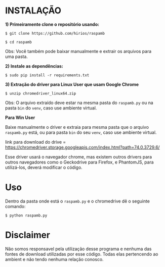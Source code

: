 # INSTALAÇÃO 

**1) Primeiramente clone o repositório usando:**

```
$ git clone https://github.com/hirios/raspamb
```

```
$ cd raspamb
```

Obs: Você também pode baixar manualmente e extrair os arquivos para uma pasta.


**2) Instale as dependências:**

```
$ sudo pip install -r requirements.txt
```

**3) Extração do driver para Linux User que usam Google Chrome**

```
$ unzip chromedriver_linux64.zip
```

Obs: O arquivo extraído deve estar na mesma pasta do `raspamb.py` ou na pasta `bin` do `venv`, caso use ambiente virtual.

**Para Win User**

Baixe manualmente o driver e extraia para mesma pasta que o arquivo `raspamb.py` está, ou para pasta `bin` do seu `venv`, caso use ambiente virtual.

link para download do drive = https://chromedriver.storage.googleapis.com/index.html?path=74.0.3729.6/

Esse driver usará o navegador chrome, mas existem outros drivers para outros navegadores como o Geckodrive  para Firefox, e PhantomJS, para utilizá-los, deverá modificar o código.


# Uso

Dentro da pasta onde está o `raspamb.py` e o chromedrive dê o seguinte comando:

```
$ python raspamb.py
```

# Disclaimer
Não somos responsavel pela utilização desse programa e nenhuma das fontes de download utilizadas por esse código. Todas elas pertencendo ao ambient e não tendo nenhuma relação conosco.
